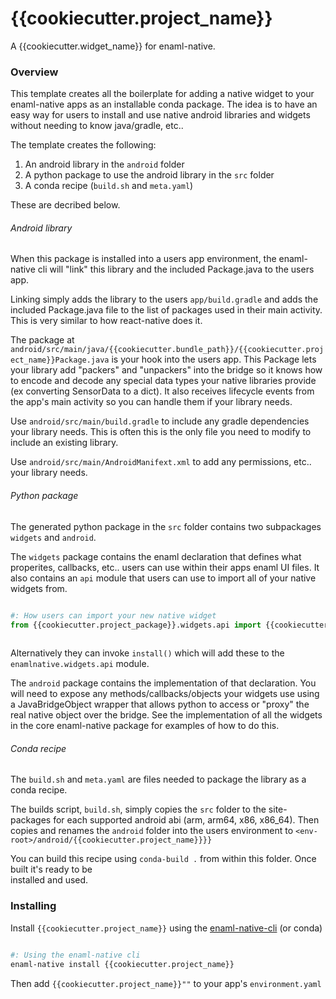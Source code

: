 # {{cookiecutter.project_name}}

A {{cookiecutter.widget_name}} for enaml-native.

### Overview

This template creates all the boilerplate for adding a native widget to your enaml-native apps 
as an installable conda package. The idea is to have an easy way for users to install and use
native android libraries and widgets without needing to know java/gradle, etc..

The template creates the following:

1. An android library in the `android` folder
2. A python package to use the android library in the `src` folder
3. A conda recipe (`build.sh` and `meta.yaml`) 

These are decribed below.

###### Android library

When this package is installed into a users app environment, the enaml-native cli will "link" this 
library and the included Package.java to the users app.

Linking simply adds the library to the users `app/build.gradle` and adds the included Package.java
file to the list of packages used in their main activity. This is very similar to how react-native 
does it. 

The package at `android/src/main/java/{{cookiecutter.bundle_path}}/{{cookiecutter.project_name}}Package.java` 
is your hook into the users app.  This Package lets your library add "packers" and "unpackers" into 
the bridge so it knows how to encode and decode any special data types your native libraries provide 
(ex converting SensorData to a dict). It also receives lifecycle events from the app's main activity 
so you can handle them if your library needs.

Use `android/src/main/build.gradle` to include any gradle dependencies your library needs. 
This is often this is the only file you need to modify to include an existing library.

Use `android/src/main/AndroidManifext.xml` to add any permissions, etc.. your library needs.

###### Python package

The generated python package in the `src` folder contains two subpackages `widgets` and `android`.

The `widgets` package contains the enaml declaration that defines what properites, callbacks,
etc.. users can use within their apps enaml UI files. It also contains an `api` module that users
can use to import all of your native widgets from.
 
```python

#: How users can import your new native widget
from {{cookiecutter.project_package}}.widgets.api import {{cookiecutter.widget_name}}
 
```

Alternatively they can invoke `install()` which will add these to the `enamlnative.widgets.api` module.

The `android` package contains the implementation of that declaration. You will need to expose
any methods/callbacks/objects your widgets use using a JavaBridgeObject wrapper that allows python
to access or "proxy" the real native object over the bridge.  See the implementation of all the
widgets in the core enaml-native package for examples of how to do this.


###### Conda recipe

The `build.sh` and `meta.yaml` are files needed to package the library as a conda recipe. 
 
The builds script, `build.sh`, simply copies the `src` folder to the site-packages for each 
supported android abi (arm, arm64, x86, x86_64). Then copies and renames the `android` folder
into the users environment to `<env-root>/android/{{cookiecutter.project_name}}}}`

You can build this recipe using `conda-build .` from within this folder. Once built it's ready to be  
installed and used.

### Installing

Install `{{cookiecutter.project_name}}` using the [enaml-native-cli](https://github.com/codelv/enaml-native-cli) (or conda)

```bash

#: Using the enaml-native cli
enaml-native install {{cookiecutter.project_name}}

```

Then add `{{cookiecutter.project_name}}""` to your app's `environment.yaml`




